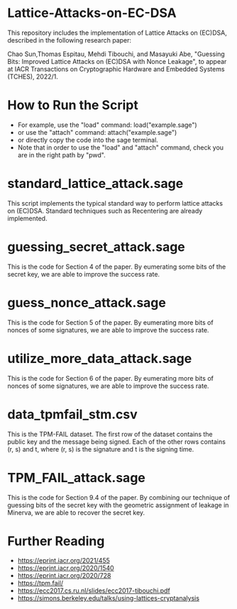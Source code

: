 # Lattice-Attacks-on-EC-DSA

This repository includes the implementation of Lattice Attacks on (EC)DSA, described in the following research paper:

Chao Sun,Thomas Espitau, Mehdi Tibouchi, and Masayuki Abe, "Guessing Bits: Improved Lattice Attacks on (EC)DSA with Nonce Leakage", to appear at
IACR Transactions on Cryptographic Hardware and Embedded Systems (TCHES), 2022/1. 

# How to Run the Script
- For example, use the "load" command: load("example.sage")
- or use the "attach" command: attach("example.sage")
- or directly copy the code into the sage terminal.
- Note that in order to use the "load" and "attach" command, check you are in the right path by "pwd".

# standard_lattice_attack.sage
This script implements the typical standard way to perform lattice attacks on (EC)DSA. Standard techniques such as Recentering are already implemented.

# guessing_secret_attack.sage
This is the code for Section 4 of the paper. By eumerating some bits of the secret key, we are able to improve the success rate.

# guess_nonce_attack.sage
This is the code for Section 5 of the paper. By eumerating more bits of nonces of some signatures, we are able to improve the success rate.

# utilize_more_data_attack.sage
This is the code for Section 6 of the paper. By eumerating more bits of nonces of some signatures, we are able to improve the success rate.

# data_tpmfail_stm.csv
This is the TPM-FAIL dataset. The first row of the dataset contains the
public key and the message being signed. Each of the other rows contains (r, s)  and  t, where (r, s) is the signature and t is the signing time.

# TPM_FAIL_attack.sage
This is the code for Section 9.4 of the paper. By combining our technique of guessing bits of the secret key with the geometric assignment of leakage in Minerva, we are able to recover the secret key.

# Further Reading
- https://eprint.iacr.org/2021/455
- https://eprint.iacr.org/2020/1540
- https://eprint.iacr.org/2020/728
- https://tpm.fail/
- https://ecc2017.cs.ru.nl/slides/ecc2017-tibouchi.pdf
- https://simons.berkeley.edu/talks/using-lattices-cryptanalysis
